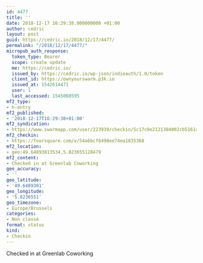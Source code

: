 ```yaml
---
id: 4477
title: ''
date: 2018-12-17 16:29:38.000000000 +01:00
author: cedric
layout: post
guid: https://cedric.io/2018/12/17/4477/
permalink: "/2018/12/17/4477/"
micropub_auth_response:
  token_type: Bearer
  scope: create update
  me: https://cedric.io/
  issued_by: https://cedric.io/wp-json/indieauth/1.0/token
  client_id: https://ownyourswarm.p3k.io
  issued_at: 1542614471
  user: 1
  last_accessed: 1545060595
mf2_type:
- h-entry
mf2_published:
- '2018-12-17T16:29:38+01:00'
mf2_syndication:
- https://www.swarmapp.com/user/223939/checkin/5c17c0e2121384002cb5161a
mf2_checkin:
- https://foursquare.com/v/54a6bcf6498ee74ea1835368
mf2_location:
- geo:49.64893813534,5.823655128479
mf2_content:
- Checked in at Greenlab Coworking
geo_accuracy:
- ''
geo_latitude:
- '49.6489381'
geo_longitude:
- '5.8236551'
geo_timezone:
- Europe/Brussels
categories:
- Non classé
format: status
kind:
- Checkin
---
```

Checked in at Greenlab Coworking